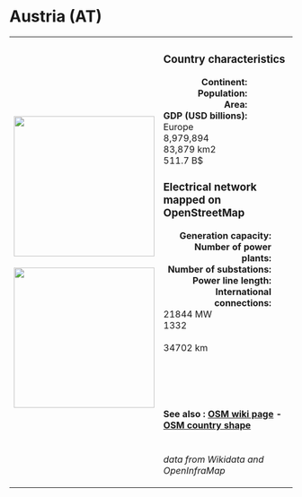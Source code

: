 # Austria (AT)

<table width="90%">
<tr>
<td>
<img src="http://commons.wikimedia.org/wiki/Special:FilePath/Flag%20of%20Austria.svg" width="250">
<br><br>
<img src="http://commons.wikimedia.org/wiki/Special:FilePath/EU-Austria.svg" width="250"></td>
<td>
<h3>Country characteristics</h3>
<div style="display: inline-block;text-align:right;margin-right:30px;font-weight: bold;">
Continent:<br>Population:<br>Area:<br>GDP (USD billions):
</div>
<div style="display: inline-block;">
Europe<br>8,979,894<br>83,879 km2<br>511.7 B$
</div>
<h3>Electrical network mapped on OpenStreetMap</h3>
<div style="display: inline-block;text-align:right;margin-right:30px;font-weight: bold;">Generation capacity:<br>
Number of power plants:<br>
Number of substations:<br>
Power line length:<br>
International connections:<br>
</div>
<div style="display: inline-block;">21844 MW<br>
1332<br>
<br>
34702 km<br>
<br>
</div>

<br><br><h4>See also :
<a href="https://wiki.openstreetmap.org/wiki/Power_networks/Austria" target="_blank">OSM wiki page</a> -
<a href="https://openstreetmap.org/relation/16239" target="_blank">OSM country shape</a>
</h4>

<br><i>data from Wikidata and OpenInfraMap</i>
</td>
</tr>
</table>




